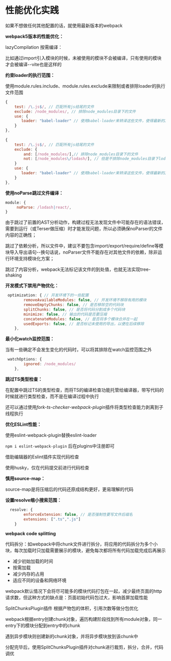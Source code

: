 # 性能优化实践

如果不想做任何其他配置的话，就使用最新版本的webpack

**webpack5版本的性能优化：**

lazyCompilation 按需编译：

比如通过import引入模块的时候，未被使用的模块不会被编译，只有使用的模块才会被编译--vite也是这样的

**约束loader的执行范围：**

使用module.rules.include、module.rules.exclude来限制或者排除loader的执行文件范围

```js
{
    test: /\.js$/, // 匹配所有js结尾的文件
    exclude: /node_modules/, // 排除node_modules目录下的文件
    use: {
       loader: "babel-loader" // 使用babel-loader来转译这些文件，使得最新的JavaScript特性也可以在老版本浏览器中运行
    }
},
    
{
    test: /\.js$/, // 匹配所有js结尾的文件
    exclude: {
        and: [/node_modules/],// 排除node_modules目录下的文件
        not: [/node_modules\/lodash/], // 但是不排除node_modules目录下lodash中的文件
    }
    use: {
       loader: "babel-loader" // 使用babel-loader来转译这些文件，使得最新的JavaScript特性也可以在老版本浏览器中运行
    }
},
```

**使用noParse跳过文件编译：**

```js
module: {
     noParse: /lodash|react/,
}
```

由于跳过了前置的AST分析动作，构建过程无法发现文件中可能存在的语法错误，需要到运行（或Terser做压缩）时才能发现问题，所以必须确保noParser的文件内容的正确性；

跳过了依赖分析，所以文件中，建议不要包含import/export/require/define等模块导入导出语句--换句话说，noParser文件不能存在对其他文件的依赖，除非运行环境支持模块化方案；

跳过了内容分析，webpack无法标记该文件的到处值，也就无法实现tree-shaking

**开发模式下禁用产物优化：**

```js
 optimization: { // 开发环境下的一些配置
        removeAvailableModules: false, // 开发环境不移除有用的模块
        removeEmptyChunks: false, // 是否移除空的代码块
        splitChunks: false, // 是否将代码分割成多个代码块
        minimize: false, // 输出的代码是否要压缩
        concatenateModules: false, // 是否将多个模块合并在一起
        usedExports: false, // 是否标记未使用的导出，以便在后续移除
    },
```

**最小化watch监控范围：**

当有一些确定不会发生变化的代码时，可以将其排除在watch监控范围之外

```js
 watchOptions: {
        ignored: /node_modules/
    },
```

**跳过TS类型检查：**

在配置中跳过TS的类型检查，而将TS的编译检查功能托管给编译器，带写代码的时候就进行类型检查，而不是在编译过程中执行

还可以通过使用*fork-ts-checker-webpack-plugin*插件将类型检查能力剥离到子线程执行

**优化ESLint性能：**

使用eslint-webpack-plugin替换eslint-loader

`npm i eslint-webpack-plugin` 后在plugins中注册即可

借助编辑器的Eslint插件实现代码检查

使用husky，仅在代码提交前进行代码检查

**慎用source-map：**

source-map是将压缩后的代码还原成结构更好，更易理解的代码

**设置resolve缩小搜索范围：**

```js
  resolve: {
        enforceExtension: false, // 是否强制性要写文件后缀名
        extensions: [".ts",".js"]
    }
```

**webpack code splitting**

代码拆分：如webpack中将chunk文件进行拆分，将应用的代码拆分为多个小块，每次加载时只加载需要展示的模块，避免每次都将所有代码加载完成后再展示

- 减少初始加载的时间
- 按需加载
- 减少内存的占用
- 适应不同的设备和网络环境

webpack默认情况下会将尽可能多的模块代码打包在一起，减少最终页面的http请求数，但这种方式的缺点是：页面初始代码包过大，影响首屏加载性能

SplitChunksPlugin插件 根据产物包的体积，引用次数等做分包优化

webpack根据entry创建chunk对象，遍历构建阶段找到所有module对象，同一entry下的模块分配到entry中的chunk

遇到异步模块则创建新的chunk对象，并将异步模块放到该chunk中

分配完毕后，使用SplitChunksPlugin插件对chunk进行裁剪，拆分，合并，代码调优























